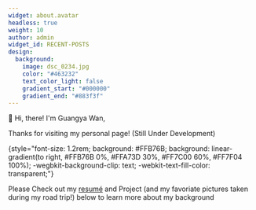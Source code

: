 ```yaml
---
widget: about.avatar
headless: true
weight: 10
author: admin
widget_id: RECENT-POSTS
design:
  background:
    image: dsc_0234.jpg
    color: "#463232"
    text_color_light: false
    gradient_start: "#000000"
    gradient_end: "#883f3f"
---
```

👋 Hi, there! I'm Guangya Wan,

Thanks for visiting my personal page! (Still Under Development)

{style="font-size: 1.2rem; background: #FFB76B; background: linear-gradient(to right, #FFB76B 0%, #FFA73D 30%, #FF7C00 60%, #FF7F04 100%); -wegbkit-background-clip: text; -webkit-text-fill-color: transparent;"}

P﻿lease Check out my [resumé](/about/) and Project (and my favoriate pictures taken during my road trip!) below to learn more about my background